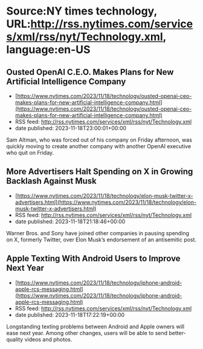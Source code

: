 # Source:NY times technology, URL:http://rss.nytimes.com/services/xml/rss/nyt/Technology.xml, language:en-US

## Ousted OpenAI C.E.O. Makes Plans for New Artificial Intelligence Company
 - [https://www.nytimes.com/2023/11/18/technology/ousted-openai-ceo-makes-plans-for-new-artificial-intelligence-company.html](https://www.nytimes.com/2023/11/18/technology/ousted-openai-ceo-makes-plans-for-new-artificial-intelligence-company.html)
 - RSS feed: http://rss.nytimes.com/services/xml/rss/nyt/Technology.xml
 - date published: 2023-11-18T23:00:01+00:00

Sam Altman, who was forced out of his company on Friday afternoon, was quickly moving to create another company with another OpenAI executive who quit on Friday.

## More Advertisers Halt Spending on X in Growing Backlash Against Musk
 - [https://www.nytimes.com/2023/11/18/technology/elon-musk-twitter-x-advertisers.html](https://www.nytimes.com/2023/11/18/technology/elon-musk-twitter-x-advertisers.html)
 - RSS feed: http://rss.nytimes.com/services/xml/rss/nyt/Technology.xml
 - date published: 2023-11-18T21:18:46+00:00

Warner Bros. and Sony have joined other companies in pausing spending on X, formerly Twitter, over Elon Musk’s endorsement of an antisemitic post.

## Apple Texting With Android Users to Improve Next Year
 - [https://www.nytimes.com/2023/11/18/technology/iphone-android-apple-rcs-messaging.html](https://www.nytimes.com/2023/11/18/technology/iphone-android-apple-rcs-messaging.html)
 - RSS feed: http://rss.nytimes.com/services/xml/rss/nyt/Technology.xml
 - date published: 2023-11-18T17:22:19+00:00

Longstanding texting problems between Android and Apple owners will ease next year. Among other changes, users will be able to send better-quality videos and photos.

